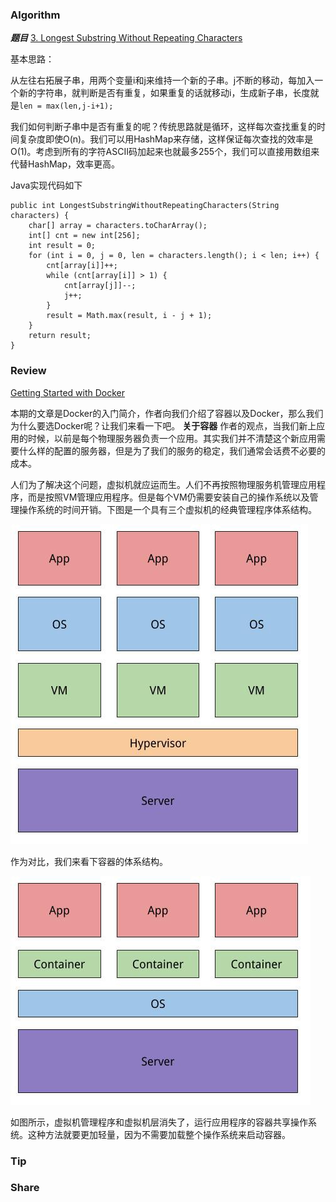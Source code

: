 ### Algorithm

 ***题目***  [3. Longest Substring Without Repeating Characters](https://leetcode.com/problems/longest-substring-without-repeating-characters/description/) 

基本思路：

从左往右拓展子串，用两个变量i和j来维持一个新的子串。j不断的移动，每加入一个新的字符串，就判断是否有重复，如果重复的话就移动i，生成新子串，长度就是`len = max(len,j-i+1);`

我们如何判断子串中是否有重复的呢？传统思路就是循环，这样每次查找重复的时间复杂度即使O(n)。我们可以用HashMap来存储，这样保证每次查找的效率是O(1)。考虑到所有的字符ASCII码加起来也就最多255个，我们可以直接用数组来代替HashMap，效率更高。

Java实现代码如下

```
public int LongestSubstringWithoutRepeatingCharacters(String characters) {
    char[] array = characters.toCharArray();
    int[] cnt = new int[256];
    int result = 0;
    for (int i = 0, j = 0, len = characters.length(); i < len; i++) {
        cnt[array[i]]++;
        while (cnt[array[i]] > 1) {
            cnt[array[j]]--;
            j++;
        }
        result = Math.max(result, i - j + 1);
    }
    return result;
}
```

### Review

[Getting Started with Docker](https://medium.com/@jurtzmarcel/getting-started-with-docker-ab43bc00425d) 

本期的文章是Docker的入门简介，作者向我们介绍了容器以及Docker，那么我们为什么要选Docker呢？让我们来看一下吧。
**关于容器**
作者的观点，当我们新上应用的时候，以前是每个物理服务器负责一个应用。其实我们并不清楚这个新应用需要什么样的配置的服务器，但是为了我们的服务的稳定，我们通常会话费不必要的成本。

人们为了解决这个问题，虚拟机就应运而生。人们不再按照物理服务机管理应用程序，而是按照VM管理应用程序。但是每个VM仍需要安装自己的操作系统以及管理操作系统的时间开销。下图是一个具有三个虚拟机的经典管理程序体系结构。

![图一](/images/2018-07-08/1.jpg)

作为对比，我们来看下容器的体系结构。

![图二](/images/2018-07-08/2.jpg)

如图所示，虚拟机管理程序和虚拟机层消失了，运行应用程序的容器共享操作系统。这种方法就要更加轻量，因为不需要加载整个操作系统来启动容器。


### Tip

### Share


